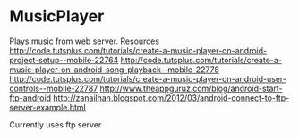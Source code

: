 # MusicPlayer
Plays music from web server.
 Resources
 http://code.tutsplus.com/tutorials/create-a-music-player-on-android-project-setup--mobile-22764
 http://code.tutsplus.com/tutorials/create-a-music-player-on-android-song-playback--mobile-22778
 http://code.tutsplus.com/tutorials/create-a-music-player-on-android-user-controls--mobile-22787
 http://www.theappguruz.com/blog/android-start-ftp-android
 http://zanailhan.blogspot.com/2012/03/android-connect-to-ftp-server-example.html
 
 Currently uses ftp server
